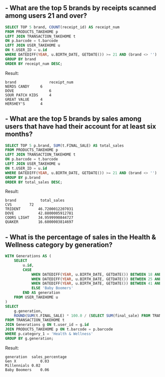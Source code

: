 ## - What are the top 5 brands by receipts scanned among users 21 and over?

```sql
SELECT TOP 5 brand, COUNT(receipt_id) AS receipt_num
FROM PRODUCTS_TAKEHOME p
LEFT JOIN TRANSACTION_TAKEHOME t
ON p.barcode = t.barcode
LEFT JOIN USER_TAKEHOME u
ON t.USER_ID = u.id
WHERE DATEDIFF(YEAR, u.BIRTH_DATE, GETDATE()) >= 21 AND (brand <> '')
GROUP BY brand
ORDER BY receipt_num DESC;
```
Result:
```
brand	            receipt_num
NERDS CANDY	    6
DOVE	            6
SOUR PATCH KIDS	    4
GREAT VALUE	    4
HERSHEY'S	    4
```

## - What are the top 5 brands by sales among users that have had their account for at least six months?

```sql
SELECT TOP 5 p.brand, SUM(t.FINAL_SALE) AS total_sales
FROM PRODUCTS_TAKEHOME p
LEFT JOIN TRANSACTION_TAKEHOME t
ON p.barcode = t.barcode
LEFT JOIN USER_TAKEHOME u
ON t.USER_ID = u.id
WHERE DATEDIFF(YEAR, u.BIRTH_DATE, GETDATE()) >= 21 AND (brand <> '')
GROUP BY p.brand
ORDER BY total_sales DESC;
```
Result:
```
brand	        total_sales
CVS	       72
TRIDENT	       46.7200012207031
DOVE	       42.8800005912781
COORS LIGHT    34.9599990844727
QUAKER	       16.6000003814697
```

## - What is the percentage of sales in the Health & Wellness category by generation?

```sql
WITH Generations AS (
    SELECT 
        u.id,
        CASE
            WHEN DATEDIFF(YEAR, u.BIRTH_DATE, GETDATE()) BETWEEN 18 AND 24 THEN 'Gen Z'
            WHEN DATEDIFF(YEAR, u.BIRTH_DATE, GETDATE()) BETWEEN 25 AND 40 THEN 'Millennials'
            WHEN DATEDIFF(YEAR, u.BIRTH_DATE, GETDATE()) BETWEEN 41 AND 56 THEN 'Gen X'
            ELSE 'Baby Boomers'
        END AS generation
    FROM USER_TAKEHOME u
)
SELECT 
    g.generation,
    ROUND(SUM(t.FINAL_SALE) * 100.0 / (SELECT SUM(final_sale) FROM TRANSACTION_TAKEHOME), 2) AS sales_percentage
FROM TRANSACTION_TAKEHOME t
JOIN Generations g ON t.user_id = g.id
JOIN PRODUCTS_TAKEHOME p ON t.barcode = p.barcode
WHERE p.category_1 = 'Health & Wellness'
GROUP BY g.generation;
```
Result:
```
generation	sales_percentage
Gen X	        0.03
Millennials	0.02
Baby Boomers	0.06
```
